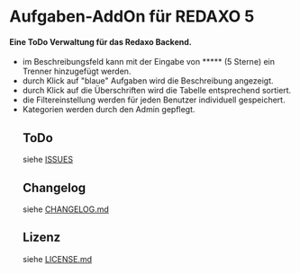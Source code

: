 Aufgaben-AddOn für REDAXO 5
===========================

<h4>Eine ToDo Verwaltung für das Redaxo Backend.</h4>

<ul>
<li>im Beschreibungsfeld kann mit der Eingabe von ***** (5 Sterne) ein Trenner hinzugefügt werden.</li>
<li>durch Klick auf "blaue" Aufgaben wird die Beschreibung angezeigt.</li>
<li>durch Klick auf die Überschriften wird die Tabelle entsprechend sortiert.</li>
<li>die Filtereinstellung werden für jeden Benutzer individuell gespeichert.</li>
<li>Kategorien werden durch den Admin gepflegt.</li>


ToDo
---------

siehe [ISSUES](https://github.com/olien/REX5-aufgaben/issues/)


Changelog
---------

siehe [CHANGELOG.md](CHANGELOG.md)


Lizenz
------

siehe [LICENSE.md](LICENSE.md)
